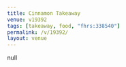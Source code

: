 ```yaml
---
title: Cinnamon Takeaway
venue: v19392
tags: [takeaway, food, "fhrs:338540"]
permalink: /v/19392/
layout: venue
---
```

null